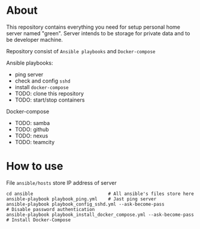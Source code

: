 About
=====

This repository contains everything you need for setup personal home server named "green". 
Server intends to be storage for private data and to be developer machine.

Repository consist of `Ansible playbooks` and `Docker-compose`

Ansible playbooks:
* ping server
* check and config `sshd`
* install `docker-compose`
* TODO: clone this repository
* TODO: start/stop containers

Docker-compose
* TODO: samba
* TODO: github
* TODO: nexus
* TODO: teamcity


How to use
==========
File `ansible/hosts` store IP address of server
```shell
cd ansible                            # All ansible's files store here
ansible-playbook playbook_ping.yml    # Jast ping server
ansible-playbook playbook_config_sshd.yml --ask-become-pass               # Disable password authentication
ansible-playbook playbook_install_docker_compose.yml --ask-become-pass    # Install Docker-Compose
```

